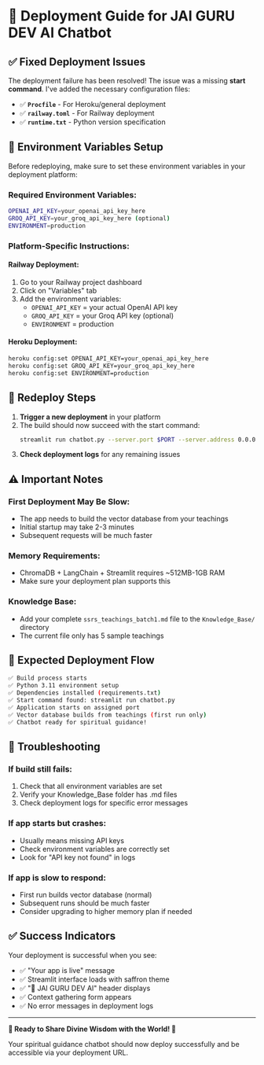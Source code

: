 # 🚀 Deployment Guide for JAI GURU DEV AI Chatbot

## ✅ Fixed Deployment Issues

The deployment failure has been resolved! The issue was a missing **start command**. I've added the necessary configuration files:

- ✅ **`Procfile`** - For Heroku/general deployment
- ✅ **`railway.toml`** - For Railway deployment  
- ✅ **`runtime.txt`** - Python version specification

## 🔧 Environment Variables Setup

Before redeploying, make sure to set these environment variables in your deployment platform:

### **Required Environment Variables:**
```bash
OPENAI_API_KEY=your_openai_api_key_here
GROQ_API_KEY=your_groq_api_key_here (optional)
ENVIRONMENT=production
```

### **Platform-Specific Instructions:**

#### **Railway Deployment:**
1. Go to your Railway project dashboard
2. Click on "Variables" tab  
3. Add the environment variables:
   - `OPENAI_API_KEY` = your actual OpenAI API key
   - `GROQ_API_KEY` = your Groq API key (optional)
   - `ENVIRONMENT` = production

#### **Heroku Deployment:**
```bash
heroku config:set OPENAI_API_KEY=your_openai_api_key_here
heroku config:set GROQ_API_KEY=your_groq_api_key_here  
heroku config:set ENVIRONMENT=production
```

## 🔄 Redeploy Steps

1. **Trigger a new deployment** in your platform
2. The build should now succeed with the start command: 
   ```bash
   streamlit run chatbot.py --server.port $PORT --server.address 0.0.0.0
   ```
3. **Check deployment logs** for any remaining issues

## ⚠️ Important Notes

### **First Deployment May Be Slow:**
- The app needs to build the vector database from your teachings
- Initial startup may take 2-3 minutes
- Subsequent requests will be much faster

### **Memory Requirements:**
- ChromaDB + LangChain + Streamlit requires ~512MB-1GB RAM
- Make sure your deployment plan supports this

### **Knowledge Base:**
- Add your complete `ssrs_teachings_batch1.md` file to the `Knowledge_Base/` directory
- The current file only has 5 sample teachings

## 🎯 Expected Deployment Flow

```bash
✅ Build process starts
✅ Python 3.11 environment setup  
✅ Dependencies installed (requirements.txt)
✅ Start command found: streamlit run chatbot.py
✅ Application starts on assigned port
✅ Vector database builds from teachings (first run only)
✅ Chatbot ready for spiritual guidance!
```

## 🐛 Troubleshooting

### **If build still fails:**
1. Check that all environment variables are set
2. Verify your Knowledge_Base folder has .md files
3. Check deployment logs for specific error messages

### **If app starts but crashes:**
- Usually means missing API keys
- Check environment variables are correctly set
- Look for "API key not found" in logs

### **If app is slow to respond:**
- First run builds vector database (normal)
- Subsequent runs should be much faster
- Consider upgrading to higher memory plan if needed

## ✅ Success Indicators

Your deployment is successful when you see:
- ✅ "Your app is live" message
- ✅ Streamlit interface loads with saffron theme
- ✅ "🙏 JAI GURU DEV AI" header displays
- ✅ Context gathering form appears
- ✅ No error messages in deployment logs

---

**🙏 Ready to Share Divine Wisdom with the World! 🙏**

Your spiritual guidance chatbot should now deploy successfully and be accessible via your deployment URL.
